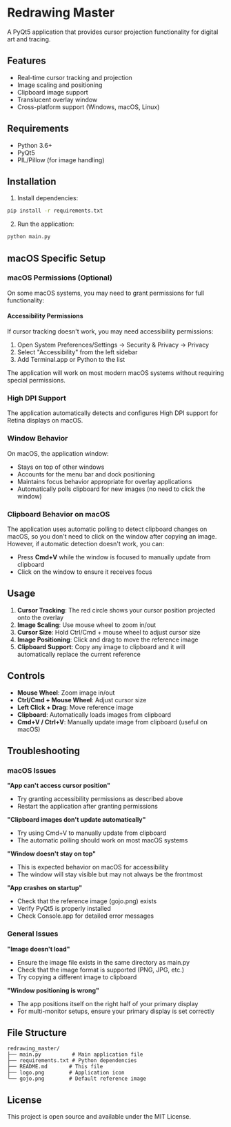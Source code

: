 # Redrawing Master

A PyQt5 application that provides cursor projection functionality for digital art and tracing.

## Features

- Real-time cursor tracking and projection
- Image scaling and positioning
- Clipboard image support
- Translucent overlay window
- Cross-platform support (Windows, macOS, Linux)

## Requirements

- Python 3.6+
- PyQt5
- PIL/Pillow (for image handling)

## Installation

1. Install dependencies:
```bash
pip install -r requirements.txt
```

2. Run the application:
```bash
python main.py
```

## macOS Specific Setup

### macOS Permissions (Optional)

On some macOS systems, you may need to grant permissions for full functionality:

#### Accessibility Permissions
If cursor tracking doesn't work, you may need accessibility permissions:
1. Open System Preferences/Settings → Security & Privacy → Privacy
2. Select "Accessibility" from the left sidebar
3. Add Terminal.app or Python to the list

The application will work on most modern macOS systems without requiring special permissions.

### High DPI Support

The application automatically detects and configures High DPI support for Retina displays on macOS.

### Window Behavior

On macOS, the application window:
- Stays on top of other windows
- Accounts for the menu bar and dock positioning
- Maintains focus behavior appropriate for overlay applications
- Automatically polls clipboard for new images (no need to click the window)

### Clipboard Behavior on macOS

The application uses automatic polling to detect clipboard changes on macOS, so you don't need to click on the window after copying an image. However, if automatic detection doesn't work, you can:
- Press **Cmd+V** while the window is focused to manually update from clipboard
- Click on the window to ensure it receives focus

## Usage

1. **Cursor Tracking**: The red circle shows your cursor position projected onto the overlay
2. **Image Scaling**: Use mouse wheel to zoom in/out
3. **Cursor Size**: Hold Ctrl/Cmd + mouse wheel to adjust cursor size
4. **Image Positioning**: Click and drag to move the reference image
5. **Clipboard Support**: Copy any image to clipboard and it will automatically replace the current reference

## Controls

- **Mouse Wheel**: Zoom image in/out
- **Ctrl/Cmd + Mouse Wheel**: Adjust cursor size
- **Left Click + Drag**: Move reference image
- **Clipboard**: Automatically loads images from clipboard
- **Cmd+V / Ctrl+V**: Manually update image from clipboard (useful on macOS)

## Troubleshooting

### macOS Issues

**"App can't access cursor position"**
- Try granting accessibility permissions as described above
- Restart the application after granting permissions

**"Clipboard images don't update automatically"**
- Try using Cmd+V to manually update from clipboard
- The automatic polling should work on most macOS systems

**"Window doesn't stay on top"**
- This is expected behavior on macOS for accessibility
- The window will stay visible but may not always be the frontmost

**"App crashes on startup"**
- Check that the reference image (gojo.png) exists
- Verify PyQt5 is properly installed
- Check Console.app for detailed error messages

### General Issues

**"Image doesn't load"**
- Ensure the image file exists in the same directory as main.py
- Check that the image format is supported (PNG, JPG, etc.)
- Try copying a different image to clipboard

**"Window positioning is wrong"**
- The app positions itself on the right half of your primary display
- For multi-monitor setups, ensure your primary display is set correctly

## File Structure

```
redrawing_master/
├── main.py          # Main application file
├── requirements.txt # Python dependencies
├── README.md       # This file
├── logo.png        # Application icon
└── gojo.png        # Default reference image
```

## License

This project is open source and available under the MIT License.
